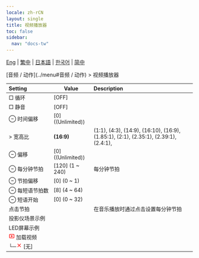 ```yaml
---
locale: zh-rCN
layout: single
title: 视频播放器
toc: false
sidebar:
  nav: "docs-tw"
---
```

[Eng](/dancexr/menu/2025.4/motion/video_player) | [繁中](/tw/dancexr/menu/2025.4/motion/video_player) | [日本語](/jp/dancexr/menu/2025.4/motion/video_player) | [한국어](/kr/dancexr/menu/2025.4/motion/video_player) | [简中](/zh/dancexr/menu/2025.4/motion/video_player)

[音频 / 动作](../menu#音频 / 动作) > 视频播放器



| Setting | Value | Description |
| :--- | --- | :--- |
|<nobr> □ 循环</nobr>| [OFF] | 
|<nobr> □ 静音</nobr>| [OFF] | 
|<nobr> ⊖ 时间偏移</nobr>| [0] ((Unlimited)) | 
|<nobr> > 宽高比</nobr>| **(16:9)** | (1:1), (4:3), (14:9), (16:10), (16:9), (1.85:1), (2:1), (2.35:1), (2.39:1), (2.4:1),  |
|<nobr> ⊖ 偏移</nobr>| [0] ((Unlimited)) | 
|<nobr> ⊖ 每分钟节拍</nobr>| [120] (1 ~ 240) | 每分钟节拍
|<nobr> ⊖ 节拍偏移</nobr>| [0] (0 ~ 1) | 
|<nobr> ⊖ 每短语节拍数</nobr>| [8] (4 ~ 64) | 
|<nobr> ⊖ 短语开始</nobr>| [0] (0 ~ 32) | 
|<nobr> 点击节拍</nobr>|| 在音乐播放时通过点击设置每分钟节拍
|<nobr> 投影仪场景示例</nobr>|| 
|<nobr> LED屏幕示例</nobr>|| 
|<nobr><img src="/images/icon/ic_video.png" alt="video icon"/> 加载视频</nobr>|| 
|<nobr>└─<img src="/images/icon/ic_close.png" alt="close icon"/> [无]</nobr>|| 
